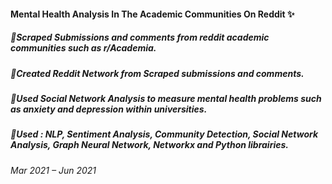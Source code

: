 #### Mental Health Analysis In The Academic Communities On Reddit ✨
##### 📌Scraped Submissions and comments from reddit academic communities such as r/Academia.
##### 📌Created Reddit Network from Scraped submissions and comments.
##### 📌Used Social Network Analysis to measure mental health problems such as anxiety and depression within universities.
##### 📌Used : NLP, Sentiment Analysis, Community Detection, Social Network Analysis, Graph Neural Network, Networkx and Python librairies.
###### Mar 2021 – Jun 2021

